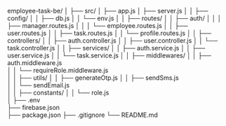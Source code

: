 employee-task-be/
│
├── src/
│ ├── app.js
│ ├── server.js
│
│ ├── config/
│ │ ├── db.js
│ │ └── env.js
│
│ ├── routes/
│ │ ├── auth/
│ │ │ ├── manager.routes.js
│ │ │ └── employee.routes.js
│ │ ├── user.routes.js
│ │ ├── task.routes.js
│ │ └── profile.routes.js
│
│ ├── controllers/
│ │ ├── auth.controller.js
│ │ ├── user.controller.js
│ │ └── task.controller.js
│
│ ├── services/
│ │ ├── auth.service.js
│ │ ├── user.service.js
│ │ └── task.service.js
│
│ ├── middlewares/
│ │ ├── auth.middleware.js  
│ │ └── requireRole.middleware.js  
│
│ ├── utils/
│ │ ├── generateOtp.js
│ │ ├── sendSms.js  
│ │ └── sendEmail.js  
│
│ ├── constants/
│ │ └── role.js  
│
├── .env  
├── firebase.json  
├── package.json
├── .gitignore
└── README.md
